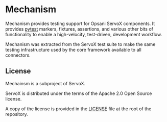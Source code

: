 # Mechanism

Mechanism provides testing support for Opsani ServoX components. It provides
[pytest](https://docs.pytest.org/en/stable/) markers, fixtures, assertions, and
various other bits of functionality to enable a high-velocity, test-driven,
development workflow.

Mechanism was extracted from the ServoX test suite to make the same testing
infrastructure used by the core framework available to all connectors.

## License

Mechainsm is a subproject of ServoX.

ServoX is distributed under the terms of the Apache 2.0 Open Source license.

A copy of the license is provided in the [LICENSE](LICENSE) file at the root of
the repository.
